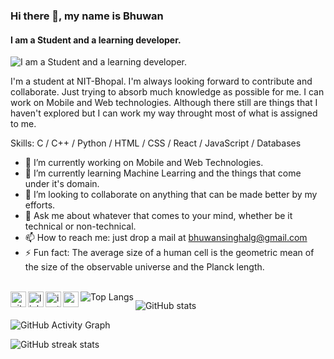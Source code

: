 ### Hi there 👋, my name is **Bhuwan**
#### I am a Student and a learning developer.
![I am a Student and a learning developer.](https://cdn.pixabay.com/photo/2018/09/27/09/22/artificial-intelligence-3706562_960_720.jpg)

I'm a student at NIT-Bhopal. I'm always looking forward to contribute and collaborate. Just trying to absorb much knowledge as possible for me. I can work on Mobile and Web technologies. Although there still are things that I haven't explored but I can work my way throught most of what is assigned to me.

Skills: C / C++ / Python / HTML / CSS / React / JavaScript / Databases

- 🔭 I’m currently working on Mobile and Web Technologies. 
- 🌱 I’m currently learning Machine Learring and the things that come under it's domain. 
- 👯 I’m looking to collaborate on anything that can be made better by my efforts. 
- 💬 Ask me about whatever that comes to your mind, whether be it technical or non-technical. 
- 📫 How to reach me: just drop a mail at bhuwansinghalg@gmail.com 
- ⚡ Fun fact: The average size of a human cell is the geometric mean of the size of the observable universe and the Planck length. 
<br/>
<a href="https://github.com/BhuwanSingh">
  <img align="left" alt="github" height="25px" src="https://cdn.jsdelivr.net/npm/simple-icons@v3.0.1/icons/github.svg" />
</a>
<a href="https://www.linkedin.com/in/bhuwan-singh-677b421a/">
  <img align="left" alt="linkdein" height="25px" src="https://cdn.jsdelivr.net/npm/simple-icons@v3.0.1/icons/linkedin.svg" />
</a>
<a href="https://www.instagram.com/i_bhuwan/">
  <img align="left" alt="instagram" height="25px" src="https://cdn.jsdelivr.net/npm/simple-icons@v3.0.1/icons/instagram.svg" />
</a>
<a href="mailto: bhuwansinghalg@gmail.com">
  <img align="left" alt="email" height="25px" src="https://cdn.jsdelivr.net/npm/simple-icons@v3.0.1/icons/gmail.svg" />
</a>

<a href="https://github.com/BhuwanSingh">
  <img align="left" alt="Top Langs" src="https://github-readme-stats.vercel.app/api/top-langs/?layout=compact&username=BhuwanSingh&theme=github_dark" />
</a>

![GitHub stats](https://github-readme-stats.vercel.app/api?username=BhuwanSingh&show_icons=true&layout=compact&theme=github_dark)  

![GitHub Activity Graph](https://activity-graph.herokuapp.com/graph?username=BhuwanSingh)  

![GitHub streak stats](https://github-readme-streak-stats.herokuapp.com?user=BhuwanSingh&theme=dark)  

